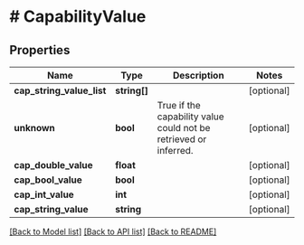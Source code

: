 # # CapabilityValue

## Properties

Name | Type | Description | Notes
------------ | ------------- | ------------- | -------------
**cap_string_value_list** | **string[]** |  | [optional]
**unknown** | **bool** | True if the capability value could not be retrieved or inferred. | [optional]
**cap_double_value** | **float** |  | [optional]
**cap_bool_value** | **bool** |  | [optional]
**cap_int_value** | **int** |  | [optional]
**cap_string_value** | **string** |  | [optional]

[[Back to Model list]](../../README.md#models) [[Back to API list]](../../README.md#endpoints) [[Back to README]](../../README.md)
